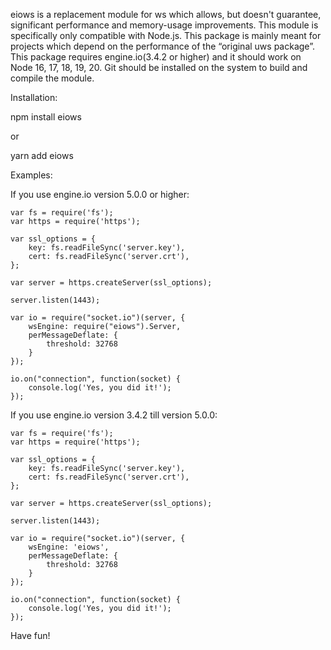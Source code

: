 eiows is a replacement module for ws which allows, but doesn't guarantee, significant performance and memory-usage improvements. This module is specifically only compatible with Node.js.
This package is mainly meant for projects which depend on the performance of the “original uws package”. This package requires engine.io(3.4.2 or higher) and it should work on Node 16, 17, 18, 19, 20. Git should be installed on the system to build and compile the module.

Installation:

npm install eiows

or

yarn add eiows


Examples:

If you use engine.io version 5.0.0 or higher:

    var fs = require('fs');
    var https = require('https');

    var ssl_options = {
        key: fs.readFileSync('server.key'),
        cert: fs.readFileSync('server.crt'),
    };

    var server = https.createServer(ssl_options);

    server.listen(1443);

    var io = require("socket.io")(server, {
        wsEngine: require("eiows").Server,
        perMessageDeflate: {
            threshold: 32768
        }
    });

    io.on("connection", function(socket) {
        console.log('Yes, you did it!');
    });

If you use engine.io version 3.4.2 till version 5.0.0:

    var fs = require('fs');
    var https = require('https');

    var ssl_options = {
        key: fs.readFileSync('server.key'),
        cert: fs.readFileSync('server.crt'),
    };

    var server = https.createServer(ssl_options);

    server.listen(1443);

    var io = require("socket.io")(server, {
        wsEngine: 'eiows',
        perMessageDeflate: {
            threshold: 32768
        }
    });

    io.on("connection", function(socket) {
        console.log('Yes, you did it!');
    });

Have fun!
